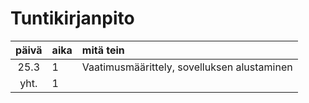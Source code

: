 # Tuntikirjanpito

| päivä | aika | mitä tein  |
| :----:|:-----| :-----|
| 25.3  | 1   | Vaatimusmäärittely, sovelluksen alustaminen |
| yht.  | 1   ||